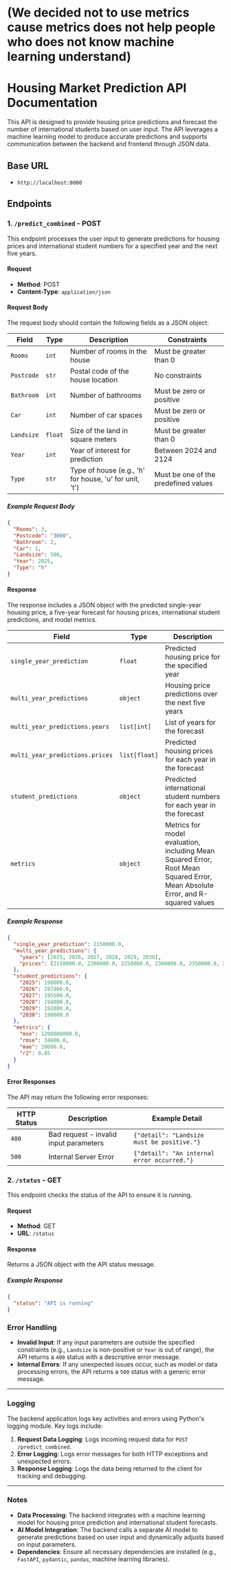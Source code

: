 # (We decided not to use metrics cause metrics does not help people who does not know machine learning understand)

# Housing Market Prediction API Documentation

This API is designed to provide housing price predictions and forecast the number of international students based on user input. The API leverages a machine learning model to produce accurate predictions and supports communication between the backend and frontend through JSON data.

## Base URL

- `http://localhost:8000`

## Endpoints

### 1. `/predict_combined` - POST

This endpoint processes the user input to generate predictions for housing prices and international student numbers for a specified year and the next five years.

#### Request

- **Method**: POST
- **Content-Type**: `application/json`

#### Request Body

The request body should contain the following fields as a JSON object:

| Field      | Type   | Description                                             | Constraints                                  |
|------------|--------|---------------------------------------------------------|----------------------------------------------|
| `Rooms`    | `int`  | Number of rooms in the house                            | Must be greater than 0                       |
| `Postcode` | `str`  | Postal code of the house location                       | No constraints                               |
| `Bathroom` | `int`  | Number of bathrooms                                     | Must be zero or positive                     |
| `Car`      | `int`  | Number of car spaces                                    | Must be zero or positive                     |
| `Landsize` | `float`| Size of the land in square meters                       | Must be greater than 0                       |
| `Year`     | `int`  | Year of interest for prediction                         | Between 2024 and 2124                        |
| `Type`     | `str`  | Type of house (e.g., 'h' for house, 'u' for unit, 't')  | Must be one of the predefined values         |

##### Example Request Body

```json
{
  "Rooms": 3,
  "Postcode": "3000",
  "Bathroom": 2,
  "Car": 1,
  "Landsize": 500,
  "Year": 2025,
  "Type": "h"
}
```

#### Response

The response includes a JSON object with the predicted single-year housing price, a five-year forecast for housing prices, international student predictions, and model metrics.

| Field                          | Type           | Description                                                                                             |
|--------------------------------|----------------|---------------------------------------------------------------------------------------------------------|
| `single_year_prediction`       | `float`        | Predicted housing price for the specified year                                                          |
| `multi_year_predictions`       | `object`       | Housing price predictions over the next five years                                                      |
| `multi_year_predictions.years` | `list[int]`    | List of years for the forecast                                                                          |
| `multi_year_predictions.prices`| `list[float]`  | Predicted housing prices for each year in the forecast                                                  |
| `student_predictions`          | `object`       | Predicted international student numbers for each year in the forecast                                   |
| `metrics`                      | `object`       | Metrics for model evaluation, including Mean Squared Error, Root Mean Squared Error, Mean Absolute Error, and R-squared values |

##### Example Response

```json
{
  "single_year_prediction": 2150000.0,
  "multi_year_predictions": {
    "years": [2025, 2026, 2027, 2028, 2029, 2030],
    "prices": [2150000.0, 2200000.0, 2250000.0, 2300000.0, 2350000.0, 2400000.0]
  },
  "student_predictions": {
    "2025": 198000.0,
    "2026": 197000.0,
    "2027": 195500.0,
    "2028": 194000.0,
    "2029": 192000.0,
    "2030": 190000.0
  },
  "metrics": {
    "mse": 1200000000.0,
    "rmse": 34600.0,
    "mae": 20000.0,
    "r2": 0.85
  }
}
```

#### Error Responses

The API may return the following error responses:

| HTTP Status | Description                            | Example Detail                                |
|-------------|----------------------------------------|-----------------------------------------------|
| `400`       | Bad request - invalid input parameters | `{"detail": "Landsize must be positive."}`    |
| `500`       | Internal Server Error                  | `{"detail": "An internal error occurred."}`   |

### 2. `/status` - GET

This endpoint checks the status of the API to ensure it is running.

#### Request

- **Method**: GET
- **URL**: `/status`

#### Response

Returns a JSON object with the API status message.

##### Example Response

```json
{
  "status": "API is running"
}
```


### Error Handling

- **Invalid Input**: If any input parameters are outside the specified constraints (e.g., `Landsize` is non-positive or `Year` is out of range), the API returns a `400` status with a descriptive error message.
- **Internal Errors**: If any unexpected issues occur, such as model or data processing errors, the API returns a `500` status with a generic error message.

---

### Logging

The backend application logs key activities and errors using Python's logging module. Key logs include:

1. **Request Data Logging**: Logs incoming request data for `POST /predict_combined`.
2. **Error Logging**: Logs error messages for both HTTP exceptions and unexpected errors.
3. **Response Logging**: Logs the data being returned to the client for tracking and debugging.

---

### Notes

- **Data Processing**: The backend integrates with a machine learning model for housing price prediction and international student forecasts.
- **AI Model Integration**: The backend calls a separate AI model to generate predictions based on user input and dynamically adjusts based on input parameters.
- **Dependencies**: Ensure all necessary dependencies are installed (e.g., `FastAPI`, `pydantic`, `pandas`, machine learning libraries).
